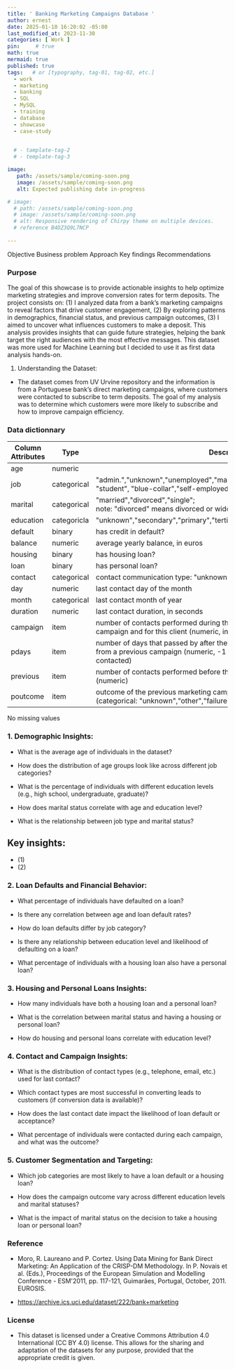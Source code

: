 ```yaml
---
title: ' Banking Marketing Campaigns Database '
author: ernest
date: 2025-01-10 16:20:02 -05:00
last_modified_at: 2023-11-30
categories: [ Work ]
pin:     # true
math: true
mermaid: true
published: true
tags:   # or [typography, tag-01, tag-02, etc.]
  - work
  - marketing
  - banking
  - SQL
  - MySQL
  - training
  - database
  - showcase
  - case-study
  

  # - tamplate-tag-2
  # - template-tag-3

image: 
   path: /assets/sample/coming-soon.png
   image: /assets/sample/coming-soon.png
   alt: Expected publishing date in-progress 

# image: 
  # path: /assets/sample/coming-soon.png
  # image: /assets/sample/coming-soon.png
  # alt: Responsive rendering of Chirpy theme on multiple devices.
  # reference B4DZ3Q9L7NCP
  
---
```




Objective
Business problem
Approach
Key findings
Recommendations


### Purpose

The goal of this showcase is to provide actionable insights to help optimize marketing strategies and improve conversion rates for term deposits. The project consists on: (1) I analyzed data from a bank’s marketing campaigns to reveal factors that drive customer engagement, (2) By exploring patterns in demographics, financial status, and previous campaign outcomes, (3) I aimed to uncover what influences customers to make a deposit. This analysis provides insights that can guide future strategies, helping the bank target the right audiences with the most effective messages. This dataset was more used for Machine Learning but I decided to use it as first data analysis hands-on. 


1. Understanding the Dataset:

- The dataset comes from UV Urvine repository and the information is from a Portuguese bank’s direct marketing campaigns, where customers were contacted to subscribe to term deposits. The goal of my analysis was to determine which customers were more likely to subscribe and how to improve campaign efficiency.






### Data dictionnary

| Column Attributes  | Type     | Description        |
|--------------|----------|----------------------------|
| age           | numeric |                  | 
| job       | categorical |  "admin.","unknown","unemployed","management","housemaid","entrepreneur", <br> "student", "blue-collar","self-employed","retired","technician","services")  |
| marital | categorical  |  "married","divorced","single"; <br> note: "divorced" means divorced or widowed) | 
| education | categoricla | "unknown","secondary","primary","tertiary") | 
| default | binary  | has credit in default? |
| balance | numeric | average yearly balance, in euros | 
| housing | binary | has housing loan?  | 
| loan | binary | has personal loan? | 
| contact | categorical | contact communication type: "unknown","telephone","cellular")  | 
| day | numeric | last contact day of the month | 
| month | categorical | last contact month of year  | 
| duration | numeric | last contact duration, in seconds | 
| campaign | item | number of contacts performed during this <br> campaign and for this client (numeric, includes last contact) |
| pdays | item | number of days that passed by after the client was last contacted <br> from a previous campaign (numeric, -1 means client was not previously contacted) | 
| previous | item | number of contacts performed before this campaign and for this client (numeric) |
| poutcome | item | outcome of the previous marketing campaign <br> (categorical: "unknown","other","failure","success") | 

No missing values






### 1. **Demographic Insights:**


- What is the average age of individuals in the dataset?

- How does the distribution of age groups look like across different job categories?

- What is the percentage of individuals with different education levels (e.g., high school, undergraduate, graduate)?

- How does marital status correlate with age and education level?

- What is the relationship between job type and marital status?


## Key insights:

- (1)
- (2)



### 2. Loan Defaults and Financial Behavior:

- What percentage of individuals have defaulted on a loan?

- Is there any correlation between age and loan default rates?

- How do loan defaults differ by job category?

- Is there any relationship between education level and likelihood of defaulting on a loan?

- What percentage of individuals with a housing loan also have a personal loan?




### 3. Housing and Personal Loans Insights:

- How many individuals have both a housing loan and a personal loan?

- What is the correlation between marital status and having a housing or personal loan?

- How do housing and personal loans correlate with education level?


### 4. Contact and Campaign Insights:


- What is the distribution of contact types (e.g., telephone, email, etc.) used for last contact?

- Which contact types are most successful in converting leads to customers (if conversion data is available)?

- How does the last contact date impact the likelihood of loan default or acceptance?

- What percentage of individuals were contacted during each campaign, and what was the outcome?


### 5. Customer Segmentation and Targeting:


- Which job categories are most likely to have a loan default or a housing loan?

- How does the campaign outcome vary across different education levels and marital statuses?

- What is the impact of marital status on the decision to take a housing loan or personal loan?







<!--


In this project, I analyzed data from a bank’s marketing campaigns to reveal factors that drive customer engagement. By exploring patterns in demographics, financial status, and previous campaign outcomes, I aimed to uncover what influences customers to make a deposit.

Link project
https://github.com/DanieltheAnalyst1/Bank_Marketing_Campaign_Analysis-SQL


Bank Marketing Campaign Analysis: Uncovering What Works
In this project, I analyzed data from a bank’s marketing campaigns to reveal factors that drive customer engagement. By exploring patterns in demographics, financial status, and previous campaign outcomes, I aimed to uncover what influences customers to make a deposit. This analysis provides insights that can guide future strategies, helping the bank target the right audiences with the most effective messages.

📌 Analysis Highlights:
Who is more likely to respond positively to the campaign?
Which demographics and financial factors show higher engagement rates?
How does contact frequency and previous campaign outcome impact deposit success?


Citation Request:
  This dataset is public available for research. The details are described in [Moro et al., 2011]. 
  Please include this citation if you plan to use this database:

  [Moro et al., 2011] S. Moro, R. Laureano and P. Cortez. Using Data Mining for Bank Direct Marketing: An Application of the CRISP-DM Methodology. 
  In P. Novais et al. (Eds.), Proceedings of the European Simulation and Modelling Conference - ESM'2011, pp. 117-121, Guimarães, Portugal, October, 2011. EUROSIS.

  Available at: [pdf] http://hdl.handle.net/1822/14838
                [bib] http://www3.dsi.uminho.pt/pcortez/bib/2011-esm-1.txt

1. Title: Bank Marketing

2. Sources
   Created by: Paulo Cortez (Univ. Minho) and Sérgio Moro (ISCTE-IUL) @ 2012
   
3. Past Usage:

  The full dataset was described and analyzed in:

  S. Moro, R. Laureano and P. Cortez. Using Data Mining for Bank Direct Marketing: An Application of the CRISP-DM Methodology. 
  In P. Novais et al. (Eds.), Proceedings of the European Simulation and Modelling Conference - ESM'2011, pp. 117-121, Guimarães, 
  Portugal, October, 2011. EUROSIS.

4. Relevant Information:

   The data is related with direct marketing campaigns of a Portuguese banking institution. 
   The marketing campaigns were based on phone calls. Often, more than one contact to the same client was required, 
   in order to access if the product (bank term deposit) would be (or not) subscribed. 

   There are two datasets: 
      1) bank-full.csv with all examples, ordered by date (from May 2008 to November 2010).
      2) bank.csv with 10% of the examples (4521), randomly selected from bank-full.csv.
   The smallest dataset is provided to test more computationally demanding machine learning algorithms (e.g. SVM).

   The classification goal is to predict if the client will subscribe a term deposit (variable y).

5. Number of Instances: 45211 for bank-full.csv (4521 for bank.csv)

6. Number of Attributes: 16 + output attribute.

7. Attribute information:

   For more information, read [Moro et al., 2011].

   Input variables:
   # bank client data:
   1 - age (numeric)
   2 - job : type of job (categorical: "admin.","unknown","unemployed","management","housemaid","entrepreneur","student",
                                       "blue-collar","self-employed","retired","technician","services") 
   3 - marital : marital status (categorical: "married","divorced","single"; note: "divorced" means divorced or widowed)
   4 - education (categorical: "unknown","secondary","primary","tertiary")
   5 - default: has credit in default? (binary: "yes","no")
   6 - balance: average yearly balance, in euros (numeric) 
   7 - housing: has housing loan? (binary: "yes","no")
   8 - loan: has personal loan? (binary: "yes","no")
   # related with the last contact of the current campaign:
   9 - contact: contact communication type (categorical: "unknown","telephone","cellular") 
  10 - day: last contact day of the month (numeric)
  11 - month: last contact month of year (categorical: "jan", "feb", "mar", ..., "nov", "dec")
  12 - duration: last contact duration, in seconds (numeric)
   # other attributes:
  13 - campaign: number of contacts performed during this campaign and for this client (numeric, includes last contact)
  14 - pdays: number of days that passed by after the client was last contacted from a previous campaign (numeric, -1 means client was not previously contacted)
  15 - previous: number of contacts performed before this campaign and for this client (numeric)
  16 - poutcome: outcome of the previous marketing campaign (categorical: "unknown","other","failure","success")

  Output variable (desired target):
  17 - y - has the client subscribed a term deposit? (binary: "yes","no")

8. Missing Attribute Values: None



## Table: orders
age, job, mariatal status, education, defaulted the loan, housing loan, personal loan, conctact type durant last contact date, campaing, 

| Customer Attributes       | Type     | Description        |
|--------------|----------|-----------------------------------|
| age    | INT      | Age of the customer  |
| Job  | INT      | Type of job (e.g., admin., blue-collar, technician)    |
| Marital Status   | DATE     | Marital status of the customer (single, married, divorced)  |
| Education | DECIMAL  | Level of education (e.g., primary, secondary, tertiary)  |
| Default |item | Has the customer credit in default? (Yes/No) |
| Housing Loan | item | Does the customer have a housing loan? (Yes/No) |
| Personal Loan | item | Does the customer have a personal loan? (Yes/No) |
| Contact | item | Type during last contact date |
| Campaing | item | item |


===



### 1. **Demographic Insights:**

1. What is the average age of individuals in the dataset?
2. How does the distribution of age groups look like across different job categories?
3. What is the percentage of individuals with different education levels (e.g., high school, undergraduate, graduate)?
4. How does marital status correlate with age and education level?
5. What is the relationship between job type and marital status?

### 2. **Loan Defaults and Financial Behavior:**

6. What percentage of individuals have defaulted on a loan?
7. Is there any correlation between age and loan default rates?
8. How do loan defaults differ by job category?
9. Is there any relationship between education level and likelihood of defaulting on a loan?
10. What percentage of individuals with a housing loan also have a personal loan?

### 3. **Housing and Personal Loans Insights:**

11. How many individuals have both a housing loan and a personal loan?
12. What is the correlation between marital status and having a housing or personal loan?
13. How do housing and personal loans correlate with education level?

### 4. **Contact and Campaign Insights:**

14. What is the distribution of contact types (e.g., telephone, email, etc.) used for last contact?
15. Which contact types are most successful in converting leads to customers (if conversion data is available)?
16. How does the last contact date impact the likelihood of loan default or acceptance?
17. What percentage of individuals were contacted during each campaign, and what was the outcome?

### 5. **Customer Segmentation and Targeting:**

18. Which job categories are most likely to have a loan default or a housing loan?
19. How does the campaign outcome vary across different education levels and marital statuses?
20. What is the impact of marital status on the decision to take a housing loan or personal loan?

### Bonus Considerations:

You can also try analyzing seasonal trends if there’s any date/time data that can be correlated with loan behavior (e.g., Does loan default increase in certain months?)




I'll divide the questions into specific topics to help you focus on different aspects of SQL: **Basic Queries**, **Aggregations and Joins**, **Subqueries**, **Date Functions**, **Grouping and Filtering**, **Advanced Analysis**, and **Advanced Joins**.

### Tables (Assumed Schema):

1. **customers**: Contains customer data (e.g., age, job, marital status, education).
2. **loans**: Contains loan-related data (e.g., housing loan, personal loan, defaulted loans).
3. **campaign**: Contains information about marketing campaigns (e.g., contact date, campaign type).
4. **contact\_history**: Stores contact information related to the campaign, including contact types and dates.

---

## **Basic Queries**

### 1. Retrieve All Customer Information

* Write an SQL query to retrieve all details from the `customers` table, including age, job, marital status, and education.

### 2. List All Active Campaigns

* Write an SQL query to list all campaigns that are currently active in the `campaign` table (assuming there’s a status or date field that indicates active campaigns).

### 3. Retrieve Loan Information for Specific Customer

* Write a query to fetch the loan information (housing loan, personal loan) for a customer with a given `customer_id` from the `loans` table.

---

## **Aggregations and Joins**

### 4. Count of Customers Who Defaulted on Loans

* Write an SQL query to count how many customers have defaulted on loans from the `loans` table.

### 5. Number of Customers by Job Type

* Write an SQL query to group customers by their job type (from the `customers` table) and count how many customers are in each job category.

### 6. Average Age of Customers with Housing Loans

* Write an SQL query to calculate the average age of customers who have a housing loan from the `loans` table.

### 7. Sum of Defaulted Loan Amounts

* Write a query to calculate the total amount of loans defaulted by customers (assuming the loan amount is in the `loans` table).

---

## **Subqueries**

### 8. Customers Who Have Not Been Contacted in the Last Month

* Write an SQL query to find customers who have not been contacted in the last month from the `contact_history` table. Use a subquery to find the customers who don't have recent contacts.

### 9. Customers with Personal Loans Who Have Not Defaulted

* Write a query to find customers who have a personal loan but have not defaulted on it (use the `loans` table with a subquery or `JOIN`).

### 10. Customers in Specific Campaign with Age Greater Than 30

* Write a query to find customers who participated in a specific campaign and are over the age of 30. Use a subquery to identify those in the campaign.

---

## **Date Functions**

### 11. Number of Contacts Made in the Last 30 Days

* Write a query to count how many contacts were made in the last 30 days from the `contact_history` table, using the current date.

### 12. Customers Contacted in Specific Month

* Write a query to list all customers who were contacted in March 2023 (from the `contact_history` table).

### 13. Most Recent Contact for Each Customer

* Write an SQL query to find the most recent contact date for each customer from the `contact_history` table.

---

## **Grouping and Filtering**

### 14. Average Loan Amount for Defaulted vs. Non-Defaulted Loans

* Write an SQL query to calculate the average loan amount for customers who have defaulted on their loan versus those who have not from the `loans` table.

### 15. Number of Customers by Marital Status

* Write an SQL query to count the number of customers for each marital status category (e.g., single, married, divorced) from the `customers` table.

### 16. Customers Who Have Both Housing and Personal Loans

* Write a query to find customers who have both a housing loan and a personal loan from the `loans` table.

---

## **Advanced Analysis**

### 17. Loan Default Rate by Education Level

* Write a query to calculate the loan default rate for each education level (from the `customers` table and the `loans` table). Show the number of defaults vs. total customers for each education level.

### 18. Percentage of Customers Who Have Been Contacted and Subscribed to Campaigns

* Write an SQL query to calculate the percentage of customers who have been contacted (from the `contact_history` table) and have subscribed to any campaign (from the `campaign` table).

### 19. Predictive Analysis: Loan Default Based on Age, Job, and Housing Loan

* Write an SQL query that combines `customers` and `loans` tables to find patterns in loan defaults based on customer attributes like age, job, and whether they have a housing loan (e.g., calculate default rates for each group).

---

## **Advanced Joins**

### 20. Customers Who Were Contacted and Have a Loan Default

* Write an SQL query to find customers who have both been contacted (from the `contact_history` table) and have defaulted on their loan (from the `loans` table). Use an appropriate `JOIN`.

---

### **Summary of Topics:**

* **Basic Queries**: Simple SELECT, retrieving all customer data.
* **Aggregations and Joins**: Counting, summing, averaging, using JOINs.
* **Subqueries**: Handling nested queries and filtering based on conditions.
* **Date Functions**: Working with time-related data, such as filtering or calculating based on dates.
* **Grouping and Filtering**: Using GROUP BY and HAVING for categorized and conditional aggregations.
* **Advanced Analysis**: Applying business logic, analyzing default rates, and percentages.
* **Advanced Joins**: Combining data from multiple tables, including those with complex conditions.



===

| Campaign Attributes       | Type     | Description        |
|--------------|----------|-----------------------------------|
| Contact Type    | INT  | Communication method used to contact the customer (cellular, telephone).  |
| Last Contact Date | item | Date of the last contact made to the customer. |
| Duration | item | Duration of the last contact (in seconds). |
| Campaign | item | Variable representing the current direct marketing campaign |
| Previous   | iteme | Variable representing the number of contacts made with the <br> customer during previous marketing campaigns before the current campaign. | 


Target Outcome (y): Whether the customer subscribed to the term deposit after being contacted (Yes/No).


| Economic Attributes       | Type     | Description        |
|--------------|----------|-----------------------------------|
| EmpVarRate | item  | Employment variation rate — a measure of employment growth or decline. |
| Euribor3m | item | Three-month Euro Interbank Offered Rate, a benchmark interest rate.
| ConsPriceIdx | item | Consumer Price Index, an indicator of inflation. | 
| ConsConfIdx | item | Consumer Confidence Index — an economic sentiment indicator. | 











<!-- 

```python
print("Hello, world!")
for i in range(10):
    print(i)
```
## Images

<div style="text-align: center;">

![alt text]( /assets/sample/coming-soon.png "Our logo")

</div>


![example {caption=Caption - changeme.}]( /assets/sample/coming-soon.png )




In this project, I analyzed data from a bank’s marketing campaigns to reveal factors that drive customer engagement. By exploring patterns in demographics, financial status, and previous campaign outcomes, I aimed to uncover what influences customers to make a deposit. This analysis provides insights that can guide future strategies, helping the bank target the right audiences with the most effective messages.





My goal was to provide actionable insights to help optimize marketing strategies and improve conversion rates for term deposits.

1. Understanding the Dataset:

The dataset comes from a Portuguese bank’s direct marketing campaigns, where customers were contacted to subscribe to term deposits. The goal of my analysis was to determine which customers were more likely to subscribe and how to improve campaign efficiency.

Customer Attributes:

Age: Age of the customer.

Job: Type of job (e.g., admin., blue-collar, technician).

Marital Status: Marital status of the customer (single, married, divorced).

Education: Level of education (e.g., primary, secondary, tertiary).

Default: Has the customer credit in default? (Yes/No).

Housing Loan: Does the customer have a housing loan? (Yes/No).

Personal Loan: Does the customer have a personal loan? (Yes/No).

Campaign Attributes:

Contact Type: Communication method used to contact the customer (cellular, telephone).

Last Contact Date: Date of the last contact made to the customer.

Duration: Duration of the last contact (in seconds).

Campaign: Variable representing the current direct marketing campaign

Previous: Variable representing the number of contacts made with the customer during previous marketing campaigns before the current campaign.

Economic Context:

EmpVarRate: Employment variation rate — a measure of employment growth or decline.

Euribor3m: Three-month Euro Interbank Offered Rate, a benchmark interest rate.

ConsPriceIdx: Consumer Price Index, an indicator of inflation.

ConsConfIdx: Consumer Confidence Index — an economic sentiment indicator.

Target Outcome:

Target Outcome (y): Whether the customer subscribed to the term deposit after being contacted (Yes/No).





Customer Segmentation: Who’s More Likely to Subscribe?

To help the bank target its marketing efforts more effectively, I segmented customers based on their job types and whether they had housing or personal loans. This allowed me to see which customer groups were more likely to subscribe to a term deposit and which were less responsive



```sql
SELECT p.passenger_id, p.first_name, p.last_name
FROM passenger p
JOIN booking b ON p.passenger_id = b.passenger_id
GROUP BY p.passenger_id
HAVING COUNT(b.booking_id) = 1;
```







> All content provided is for informational purposes only and shown case studies examples for open source data resources. The articles, notes and case study on this website are my own the way on seen opportunities and problem-solving but don’t necessarily represent the positions, strategies, or opinions of my past or current employer or its subsidiaries. I make no representations as to the accuracy or completeness of any information found here or by following any links. I will not be liable for any errors or omissions in this information nor for the availability of this information. I will not be liable for any losses, injuries, or damages from the display or use of this information.
{: .prompt-info }

> All statements are my own, and do not necessarily reflect the opinion(s) of the past or current employer, or previous or current educational institution. The information contained in this report/article/note is meant for the purposes of information only and is not intended to be investment, legal, tax or other advice, nor is it intended to be relied upon in making an investment or other decision. This information provided with my own understanding which the authors and publishers are not providing advice on legal, economic, investment or other professional issues and services. 
{: .prompt-info }




<!-- 

> DISCLAIMER
- The information contained in this report/article/note is meant for the purposes of information only and is not intended to be investment, legal, tax or other advice, nor is it intended to be relied upon in making an investment or other decision. This report is provided with the understanding that the authors and publishers are not providing advice on legal, economic, investment or other professional issues and services. 
- I am not responsible for the content of websites and information resources that may be referenced in the report. The access provided to these sites or the provision of such information resources does not constitute an endorsement by myself. of the information contained therein. However, unless expressly stated otherwise, the opinions, recommendations, findings, interpretations and conclusions expressed in this report represent the views of myself. 
- The inclusion of company examples does not in any way constitute an endorsement of these organisations by myself or the signatories to the Principles for Responsible Investment. While I have endeavoured to ensure that the information contained in this report has been obtained from reliable and up-to-date sources, the changing nature of statistics, laws, rules and regulations may result in delays, omissions or inaccuracies in information contained in this report. I am not responsible for any errors or omissions, or for any decision made or action taken based on information contained in this report, or for any loss or damage arising from or caused by such decision or action. All information in this report is provided “as-is”, with no guarantee of completeness, accuracy, timeliness or of the results obtained from the use of this information, and without warranty of any kind, expressed or implied.
{: .prompt-info }



-->

### Reference

- Moro, R. Laureano and P. Cortez. Using Data Mining for Bank Direct Marketing: An Application of the CRISP-DM Methodology. 
  In P. Novais et al. (Eds.), Proceedings of the European Simulation and Modelling Conference - ESM'2011, pp. 117-121, Guimarães, 
  Portugal, October, 2011. EUROSIS.

- https://archive.ics.uci.edu/dataset/222/bank+marketing



### License

- This dataset is licensed under a Creative Commons Attribution 4.0 International (CC BY 4.0) license. This allows for the sharing and adaptation of the datasets for any purpose, provided that the appropriate credit is given.






